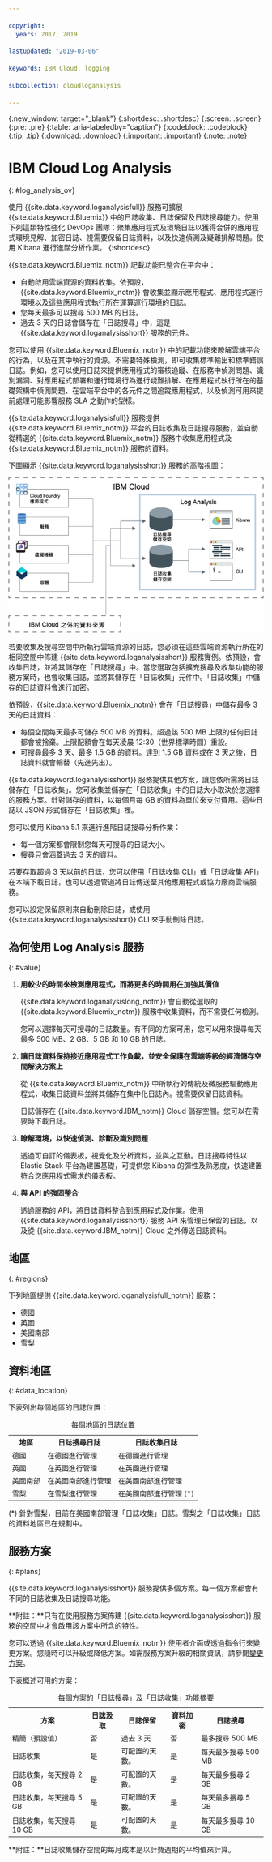 ```yaml
---

copyright:
  years: 2017, 2019

lastupdated: "2019-03-06"

keywords: IBM Cloud, logging

subcollection: cloudloganalysis

---
```


{:new_window: target="_blank"}
{:shortdesc: .shortdesc}
{:screen: .screen}
{:pre: .pre}
{:table: .aria-labeledby="caption"}
{:codeblock: .codeblock}
{:tip: .tip}
{:download: .download}
{:important: .important}
{:note: .note}


# IBM Cloud Log Analysis
{: #log_analysis_ov}

使用 {{site.data.keyword.loganalysisfull}} 服務可擴展 {{site.data.keyword.Bluemix}} 中的日誌收集、日誌保留及日誌搜尋能力。使用下列這類特性強化 DevOps 團隊：聚集應用程式及環境日誌以獲得合併的應用程式環境見解、加密日誌、視需要保留日誌資料，以及快速偵測及疑難排解問題。使用 Kibana 進行進階分析作業。
{:shortdesc}

{{site.data.keyword.Bluemix_notm}} 記載功能已整合在平台中：

* 自動啟用雲端資源的資料收集。依預設，{{site.data.keyword.Bluemix_notm}} 會收集並顯示應用程式、應用程式運行環境以及這些應用程式執行所在運算運行環境的日誌。 
* 您每天最多可以搜尋 500 MB 的日誌。 
* 過去 3 天的日誌會儲存在「日誌搜尋」中，這是 {{site.data.keyword.loganalysisshort}} 服務的元件。

您可以使用 {{site.data.keyword.Bluemix_notm}} 中的記載功能來瞭解雲端平台的行為，以及在其中執行的資源。不需要特殊檢測，即可收集標準輸出和標準錯誤日誌。例如，您可以使用日誌來提供應用程式的審核追蹤、在服務中偵測問題、識別漏洞、對應用程式部署和運行環境行為進行疑難排解、在應用程式執行所在的基礎架構中偵測問題、在雲端平台中的各元件之間追蹤應用程式，以及偵測可用來提前處理可能影響服務 SLA 之動作的型樣。

{{site.data.keyword.loganalysisfull}} 服務提供 {{site.data.keyword.Bluemix_notm}} 平台的日誌收集及日誌搜尋服務，並自動從精選的 {{site.data.keyword.Bluemix_notm}} 服務中收集應用程式及 {{site.data.keyword.Bluemix_notm}} 服務的資料。

下圖顯示 {{site.data.keyword.loganalysisshort}} 服務的高階視圖： 

![{{site.data.keyword.loganalysisshort}} 服務的概觀影像](images/loganalysis_F1.png "{{site.data.keyword.loganalysisshort}} 服務的概觀影像")


若要收集及搜尋空間中所執行雲端資源的日誌，您必須在這些雲端資源執行所在的相同空間中佈建 {{site.data.keyword.loganalysisshort}} 服務實例。依預設，會收集日誌，並將其儲存在「日誌搜尋」中。當您選取包括擴充搜尋及收集功能的服務方案時，也會收集日誌，並將其儲存在「日誌收集」元件中。「日誌收集」中儲存的日誌資料會進行加密。

依預設，{{site.data.keyword.Bluemix_notm}} 會在「日誌搜尋」中儲存最多 3 天的日誌資料：   

* 每個空間每天最多可儲存 500 MB 的資料。超過該 500 MB 上限的任何日誌都會被捨棄。上限配額會在每天凌晨 12:30（世界標準時間）重設。
* 可搜尋最多 3 天、最多 1.5 GB 的資料。達到 1.5 GB 資料或在 3 天之後，日誌資料就會輪替（先進先出）。

{{site.data.keyword.loganalysisshort}} 服務提供其他方案，讓您依所需將日誌儲存在「日誌收集」。您可收集並儲存在「日誌收集」中的日誌大小取決於您選擇的服務方案。針對儲存的資料，以每個月每 GB 的資料為單位來支付費用。這些日誌以 JSON 形式儲存在「日誌收集」裡。

您可以使用 Kibana 5.1 來進行進階日誌搜尋分析作業：

* 每一個方案都會限制您每天可搜尋的日誌大小。 
* 搜尋只會涵蓋過去 3 天的資料。

若要存取超過 3 天以前的日誌，您可以使用「日誌收集 CLI」或「日誌收集 API」在本端下載日誌，也可以透過管道將日誌傳送至其他應用程式或協力廠商雲端服務。 

您可以設定保留原則來自動刪除日誌，或使用 {{site.data.keyword.loganalysisshort}} CLI 來手動刪除日誌。


## 為何使用 Log Analysis 服務
{: #value}

1. **用較少的時間來檢測應用程式，而將更多的時間用在加強其價值**

    {{site.data.keyword.loganalysislong_notm}} 會自動從選取的 {{site.data.keyword.Bluemix_notm}} 服務中收集資料，而不需要任何檢測。
	
	您可以選擇每天可搜尋的日誌數量。有不同的方案可用，您可以用來搜尋每天最多 500 MB、2 GB、5 GB 和 10 GB 的日誌。

2. **讓日誌資料保持接近應用程式工作負載，並安全保護在雲端等級的經濟儲存空間解決方案上**

    從 {{site.data.keyword.Bluemix_notm}} 中所執行的傳統及微服務驅動應用程式，收集日誌資料並將其儲存在集中化日誌內。視需要保留日誌資料。
	
	日誌儲存在 {{site.data.keyword.IBM_notm}} Cloud 儲存空間。您可以在需要時下載日誌。

3. **瞭解環境，以快速偵測、診斷及識別問題**

    透過可自訂的儀表板，視覺化及分析資料，並與之互動。日誌搜尋特性以 Elastic Stack 平台為建置基礎，可提供您 Kibana 的彈性及熟悉度，快速建置符合您應用程式需求的儀表板。

4. **與 API 的強固整合**

    透過服務的 API，將日誌資料整合到應用程式及作業。使用 {{site.data.keyword.loganalysisshort}} 服務 API 來管理已保留的日誌，以及從 {{site.data.keyword.IBM_notm}} Cloud 之外傳送日誌資料。


## 地區
{: #regions}

下列地區提供 {{site.data.keyword.loganalysisfull_notm}} 服務：

* 德國
* 英國
* 美國南部
* 雪梨

## 資料地區
{: #data_location}

下表列出每個地區的日誌位置：

<table>
  <caption>每個地區的日誌位置</caption>
  <tr>
    <th>地區</th>
	<th>日誌搜尋日誌</th>
	<th>日誌收集日誌</th>
  </tr>
  <tr>
    <td>德國</td>
	  <td>在德國進行管理</td>
	  <td>在德國進行管理</td>
  </tr>
  <tr>
    <td>英國</td>
	  <td>在英國進行管理</td>
	  <td>在英國進行管理</td>
  </tr>
  <tr>
    <td>美國南部</td>
	  <td>在美國南部進行管理</td>
	  <td>在美國南部進行管理</td>
  </tr>
  <tr>
    <td>雪梨</td>
	  <td>在雪梨進行管理</td>
	  <td>在美國南部進行管理 (*)</td>
  </tr>
</table>

(*) 針對雪梨，目前在美國南部管理「日誌收集」日誌。雪梨之「日誌收集」日誌的資料地區已在規劃中。

## 服務方案
{: #plans}

{{site.data.keyword.loganalysisshort}} 服務提供多個方案。每一個方案都會有不同的日誌收集及日誌搜尋功能。 

**附註：**只有在使用服務方案佈建 {{site.data.keyword.loganalysisshort}} 服務的空間中才會啟用該方案中所含的特性。

您可以透過 {{site.data.keyword.Bluemix_notm}} 使用者介面或透過指令行來變更方案。您隨時可以升級或降低方案。如需服務方案升級的相關資訊，請參閱[變更方案](/docs/services/CloudLogAnalysis/how-to?topic=cloudloganalysis-change_plan#change_plan)。 

下表概述可用的方案：

<table>
    <caption>每個方案的「日誌搜尋」及「日誌收集」功能摘要</caption>
      <tr>
        <th>方案</th>
        <th>日誌汲取</th>
        <th>日誌保留</th>
        <th>資料加密</th>
        <th>日誌搜尋</th>
      </tr>
      <tr>
        <td>精簡（預設值）</td>
        <td>否</td>
        <td>過去 3 天</td>
        <td>否</td>
        <td>最多搜尋 500 MB</td>
      </tr>
      <tr>
        <td>日誌收集</td>
        <td>是</td>
        <td>可配置的天數。</td>
        <td>是</td>
        <td>每天最多搜尋 500 MB</td>
      </tr>
      <tr>
        <td>日誌收集，每天搜尋 2 GB</td>
        <td>是</td>
        <td>可配置的天數。</td>
        <td>是</td>
        <td>每天最多搜尋 2 GB</td>
      </tr>
      <tr>
        <td>日誌收集，每天搜尋 5 GB</td>
        <td>是</td>
        <td>可配置的天數。</td>
        <td>是</td>
        <td>每天最多搜尋 5 GB</td>
      </tr>
       <tr>
        <td>日誌收集，每天搜尋 10 GB</td>
        <td>是</td>
        <td>可配置的天數。</td>
        <td>是</td>
        <td>每天最多搜尋 10 GB</td>
      </tr>
</table>

**附註：**日誌收集儲存空間的每月成本是以計費週期的平均值來計算。

